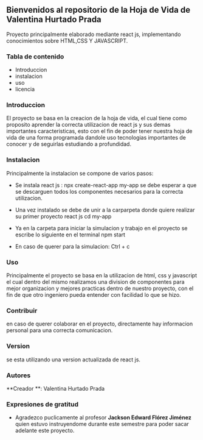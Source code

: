 ##  Bienvenidos al repositorio de la Hoja de Vida de Valentina Hurtado Prada
Proyecto principalmente elaborado mediante react js, implementando conocimientos sobre HTML,CSS Y JAVASCRIPT.

###  Tabla de contenido
- Introduccion
- instalacion
- uso
- licencia

### Introduccion
El proyecto se basa en la creacion de la hoja de vida, el cual tiene como proposito aprender la correcta utilizacion de react js y sus demas importantes caracteristicas, esto con el fin de poder tener nuestra hoja de vida de una forma programada dandole uso tecnologias importantes de conocer y de seguirlas estudiando a profundidad.

### Instalacion 
Principalmente la  instalacion se compone de varios pasos:

- Se instala react js :
    npx create-react-app my-app
se debe esperar a que se descarguen todos  los componentes necesarios para la correcta utilizacion.

- Una vez instalado se debe de unir a la carparpeta donde quiere realizar su primer proyecto react js 
    cd my-app

- Ya en la carpeta para iniciar la simulacion y trabajo en el proyecto se escribe lo siguiente en el terminal 
    npm start

- En caso de querer para la simulacion:
    Ctrl + c

### Uso

Principalmente el proyecto se basa en la utilizacion de html, css y javascript el cual dentro del mismo realizamos una division de componentes para mejor organizacion y mejores practicas dentro de nuestro proyecto, con el fin de que otro ingeniero pueda entender con facilidad lo que se hizo.

### Contribuir 

en caso de querer colaborar en el proyecto, directamente  hay informacion personal para una correcta comunicacion.

### Version 
se esta utilizando una version actualizada de react js.

### Autores

**Creador **: Valentina Hurtado Prada

### Expresiones de gratitud 

- Agradezco puclicamente al profesor **Jackson Edward Flórez Jiménez** quien estuvo instruyendome durante este semestre para poder sacar adelante este proyecto.
